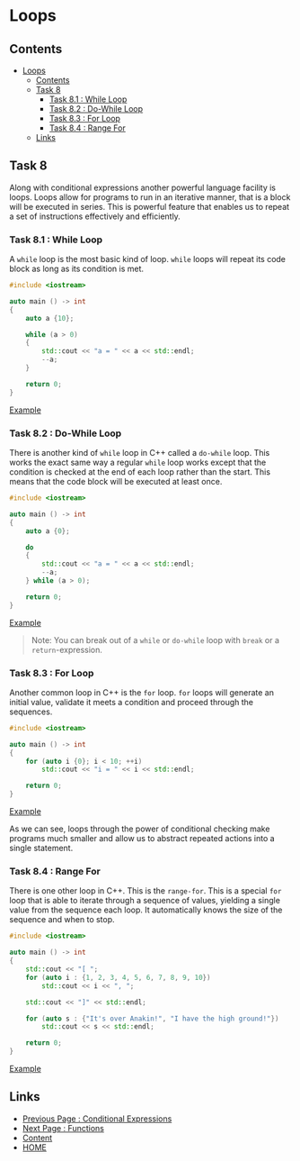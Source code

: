 # Loops

## Contents

- [Loops](#loops)
  - [Contents](#contents)
  - [Task 8](#task-8)
    - [Task 8.1 : While Loop](#task-81--while-loop)
    - [Task 8.2 : Do-While Loop](#task-82--do-while-loop)
    - [Task 8.3 : For Loop](#task-83--for-loop)
    - [Task 8.4 : Range For](#task-84--range-for)
  - [Links](#links)

## Task 8

Along with conditional expressions another powerful language facility is loops. Loops allow for programs to run in an iterative manner, that is a block will be executed in series. This is powerful feature that enables us to repeat a set of instructions effectively and efficiently.

### Task 8.1 : While Loop

A `while` loop is the most basic kind of loop. `while` loops will repeat its code block as long as its condition is met.

```cxx
#include <iostream>

auto main () -> int
{
    auto a {10};

    while (a > 0)
    {
        std::cout << "a = " << a << std::endl;
        --a;
    }

    return 0;
}
```

[Example](https://www.godbolt.org/z/Pxa3G8T4o)

### Task 8.2 : Do-While Loop

There is another kind of `while` loop in C++ called a `do-while` loop. This works the exact same way a regular `while` loop works except that the condition is checked at the end of each loop rather than the start. This means that the code block will be executed at least once.

```cxx
#include <iostream>

auto main () -> int
{
    auto a {0};

    do
    {
        std::cout << "a = " << a << std::endl;
        --a;
    } while (a > 0);

    return 0;
}
```

[Example](https://www.godbolt.org/z/od31P37d7)

> Note: You can break out of a `while` or `do-while` loop with `break` or a `return`-expression.

### Task 8.3 : For Loop

Another common loop in C++ is the `for` loop. `for` loops will generate an initial value, validate it meets a condition and proceed through the sequences.

```cxx
#include <iostream>

auto main () -> int
{
    for (auto i {0}; i < 10; ++i)
        std::cout << "i = " << i << std::endl;

    return 0;
}
```

[Example](https://www.godbolt.org/z/KKTrYP5Pe)

As we can see, loops  through the power of conditional checking make programs much smaller and allow us to abstract repeated actions into a single statement.

### Task 8.4 : Range For

There is one other loop in C++. This is the `range-for`. This is a special `for` loop that is able to iterate through a sequence of values, yielding a single value from the sequence each loop. It automatically knows the size of the sequence and when to stop.

```cxx
#include <iostream>

auto main () -> int
{
    std::cout << "[ ";
    for (auto i : {1, 2, 3, 4, 5, 6, 7, 8, 9, 10})
        std::cout << i << ", ";

    std::cout << "]" << std::endl;

    for (auto s : {"It's over Anakin!", "I have the high ground!"})
        std::cout << s << std::endl;

    return 0;
}
```

[Example](https://www.godbolt.org/z/P78T9c1Ev)

## Links

- [Previous Page : Conditional Expressions](/content/chapter2/tasks/condexpr.md)
- [Next Page : Functions](/content/chapter2/tasks/functions.md)
- [Content](/content/README.md)
- [HOME](/README.md)
